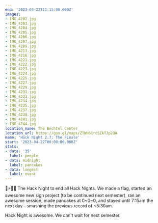 ```yaml
---
end: '2023-04-22T11:15:00.000Z'
images:
- IMG_4202.jpg
- IMG_4203.jpg
- IMG_4204.jpg
- IMG_4205.jpg
- IMG_4206.jpg
- IMG_4207.jpg
- IMG_4209.jpg
- IMG_4213.jpg
- IMG_4216.jpg
- IMG_4221.jpg
- IMG_4222.jpg
- IMG_4223.jpg
- IMG_4224.jpg
- IMG_4225.jpg
- IMG_4227.jpg
- IMG_4229.jpg
- IMG_4231.jpg
- IMG_4233.jpg
- IMG_4234.jpg
- IMG_4235.jpg
- IMG_4237.jpg
- IMG_4239.jpg
- IMG_4241.jpg
- IMG_4244.jpg
location_name: The Bechtel Center
location_url: https://goo.gl/maps/ZTWH61rc5ZkTJp2QA
name: 'Hack Night 2.7: The Finale'
start: '2023-04-22T00:00:00.000Z'
stats:
- data: '35'
  label: people
- data: midnight
  label: pancakes
- data: longest
  label: event
---
```


💛⚡✨🌙 The Hack Night to end all Hack Nights. We made a flag, started an awesome new sign project (to be continued next semester), ran an awesome session, made pancakes at 0~0~0, and stayed until 7:15am the next day—smashing the previous record of ~5:30am.

Hack Night is awesome. We can't wait for next semester.